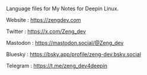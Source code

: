 Language files for My Notes for Deepin Linux.

Website : https://zengdev.com

Twitter :
https://x.com/Zeng_dev

Mastodon :
https://mastodon.social/@Zeng_dev

Bluesky :
https://bsky.app/profile/zeng-dev.bsky.social

Telegram :
https://t.me/zeng_dev4deepin
